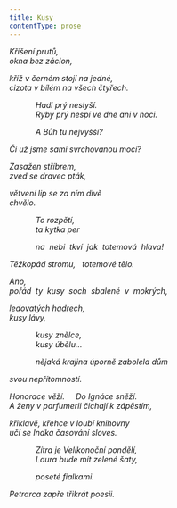 ```yaml
---
title: Kusy
contentType: prose
---
```


_Kříšení prutů,  
okna bez záclon,_

_kříž v černém stojí na jedné,  
cizota v bílém na všech čtyřech._

            _Hadi prý neslyší.  
            Ryby prý nespí ve dne ani v noci._

            _A Bůh tu nejvyšší?_

_Či už jsme sami svrchovanou mocí?_

_Zasažen stříbrem,  
zved se dravec pták,_

_větvení lip se za ním divě  
chvělo._

            _To rozpětí,  
            ta kytka per_

            _na  nebi  tkví  jak  totemová  hlava!_

_Těžkopád stromu,   totemové tělo._

_Ano,  
pořád  ty  kusy  soch  sbalené  v  mokrých,_

_ledovatých hadrech,  
kusy lávy,_

            _kusy znělce,  
            kusy úbělu…_

            _nějaká krajina úporně zabolela dům_

_svou nepřítomností._

_Honorace věží.     Do Ignáce sněží.  
A ženy v parfumerii čichají k zápěstím,_

_křiklavě, křehce v loubí knihovny  
učí se Indka časování sloves._

            _Zítra je Velikonoční pondělí,  
            Laura bude mít zelené šaty,_

            _poseté fialkami._

_Petrarca zapře třikrát poesii._
